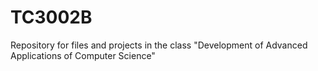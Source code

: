 # TC3002B

Repository for files and projects in the class "Development of Advanced Applications of Computer Science"